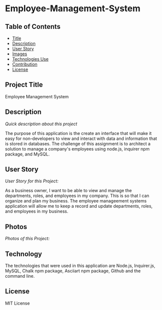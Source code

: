 # Employee-Management-System

## Table of Contents

- [Title](#title)
- [Description](#description)
- [User Story](#story)
- [Images](#photos)
- [Technologies Use](#technology)
- [Contribution](#contribution)
- [License](#license)

## Project Title

Employee Management System

## Description

_Quick description about this project_

The purpose of this application is the create an interface that will make it easy for non-developers to view and interact with data and information that is stored in databases. The challenge of this assignment is to architect a solution to manage a company's employees using node.js, inquirer npm package, and MySQL.

## User Story

_User Story for this Project:_

As a business owner, I want to be able to view and manage the departments, roles, and employees in my company. This is so that I can organize and plan my business. The employee manageement systems application will allow me to keep a record and update departments, roles, and employees in my business.

## Photos

_Photos of this Project:_

## Technology

The technologies that were used in this application are Node.js, Inquirer.js, MySQL, Chalk npm package, Asciiart npm package, Github and the command line.

## License

MIT License
